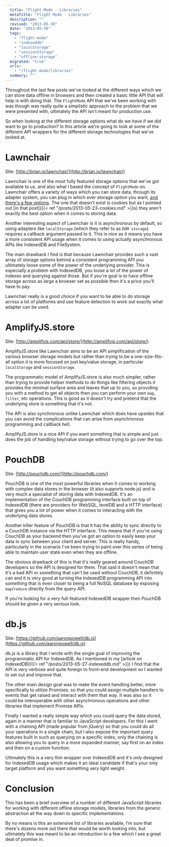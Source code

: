```yaml
---
  title: "Flight Mode - Libraries"
  metaTitle: "Flight Mode - Libraries"
  description: ""
  revised: "2013-05-30"
  date: "2013-05-30"
  tags: 
    - "flight-mode"
    - "indexeddb"
    - "localStorage"
    - "sessionStorage"
    - "offline-storage"
  migrated: "true"
  urls: 
    - "/flight-mode/libraries"
  summary: ""
---
```

Throughout the last few posts we've looked at the different ways which we can store data offline in browsers and then created a basic little API that will help is with doing that. The `FlightMode` API that we've been working with was though was really quite a simplistic approach to the problem that we were presented with, ultimately the API isn't meant for production use.

So when looking at the different storage options what do we have if we did want to go to production? In this article we're going to look at some of the different API wrappers for the different storage technologies that we've looked at.

# Lawnchair

Site: [http://brian.io/lawnchair/](http://brian.io/lawnchair/)

Lawnchair is one of the most fully featured storage options that we've got available to us, and also what I based the concept of `FlightMode` on. Lawnchair offers a variety of ways which you can store data, through its adapter system, you can plug in which ever storage option you want, [and there's a few options](http://brian.io/lawnchair/adapters). The one that doesn't exist is cookies but as I pointed out [in that post]({{< ref "/posts/2013-05-23-cookies.md" >}}s) they aren't exactly the best option when it comes to storing data.

Another interesting aspect of Lawnchair is it is asynchronous by default, so using adapters like `localStorage` (which they refer to as `DOM storage`) requires a callback argument passed to it. This is nice as it means you have a more consistent API usage when it comes to using actually asynchronous APIs like IndexedDB and FileSystem.

The main drawback I find is that because Lawnchair provides such a vast array of storage options behind a consistent programming API you ultimately loose some of the power of the underlying provider. This is especially a problem with IndexedDB, you loose a lot of the power of indexes and querying against those. But if you're goal is to have offline storage across as large a browser set as possible then it's a price you'll have to pay.

Lawnchair really is a good choice if you want to be able to do storage across a lot of platforms and use feature detection to work out exactly what adapter can be used.

# AmplifyJS.store

Site: [http://amplifyjs.com/api/store/](http://amplifyjs.com/api/store/)

AmplifyJS.store like Lawnchair aims to be an API simplification of the various browser storage models but rather than trying to be a one-size-fits-all option it is more focused on just key/value storage, in particular `localStorage` and `sessionStorage`.

The programmatic model of AmplifyJS.store is also much simpler, rather than trying to provide helper methods to do things like filtering objects it provides the minimal surface area and leaves that up to you, so providing you with a method to get all objects then you can perform your own `map`, `filter`, etc operations. This is good as it doesn't try and pretend that the underlying store is something that it's not.

The API is also synchronous unlike Lawnchair which does have upsides that you can avoid the complications that can arise from asynchronous programming and callback hell.

AmplifyJS.store is a nice API if you want something that is simple and just does the job of handling key/value storage without trying to go over the top.

# PouchDB

Site: [http://pouchdb.com/](http://pouchdb.com/)

PouchDB is one of the most powerful libraries when it comes to working with complex data stores in the browser (it also supports node.js) and is very much a specialist of storing data with IndexedDB. It's an implementation of the CouchDB programming interface built on top of IndexedDB (there are providers for WebSQL, levelDB and a HTTP interface) that gives you a lot of power when it comes to interacting with the underlying data stores.

Another killer feature of PouchDB is that it has the ability to sync directly to a CouchDB instance via the HTTP interface. This means that if you're using CouchDB as your backend then you've got an option to easily keep your data in sync between your client and server. This is really handy, particularly in the scenario I've been trying to paint over this series of being able to maintain user state even when they are offline.

The obvious drawback of this is that it's really geared around CouchDB developers so the API is designed for them. That said it doesn't mean that it's a bad API or something that can't be used without CouchDB, it definitely can and it is very good at turning the IndexedDB programming API into something that is even closer to being a full NoSQL database by exposing `map`/`reduce` directly from the query API.

If you're looking for a very full-featured IndexedDB wrapper then PouchDB should be given a very serious look.

# db.js

Site: [https://github.com/aaronpowell/db.js](https://github.com/aaronpowell/db.js)

db.js is a library that I wrote with the single goal of improving the programmatic API for IndexedDB. As I mentioned in my [article on IndexedDB]({{< ref "/posts/2013-05-27-indexeddb.md" >}}) I find that the API is very verbose and quite foreign to front-end development so I wanted to set out and improve that.

The other main design goal was to make the event handling better, more specifically to utilize Promises. so that you could assign multiple handlers to events that get raised and interact with them that way. It was also so it could be interoperable with other asynchronous operations and other libraries that implement Promise APIs.

Finally I wanted a really simple way which you could query the data stored, again in a manner that is familiar to JavaScript developers. For this I went with a chaining API (made popular from jQuery) so that you could do all your operations in a single chain, but I also expose the important query features built in such as querying on a specific index, only the chaining is also allowing you to query in a more expanded manner, say first on an index and then on a custom function.

Ultimately this is a very thin wrapper over IndexedDB and it's *only* designed for IndexedDB usage which makes it an ideal candidate if that's your only target platform and you want something very light weight.

# Conclusion

This has been a brief overview of a number of different JavaScript libraries for working with different offline storage models, libraries from the generic abstraction all the way down to specific implementations.

By no means is this an extensive list of libraries available, I'm sure that there's dozens more out there that would be worth looking into, but ultimately this was meant to be an introduction to a few which I see a great deal of promise in.
